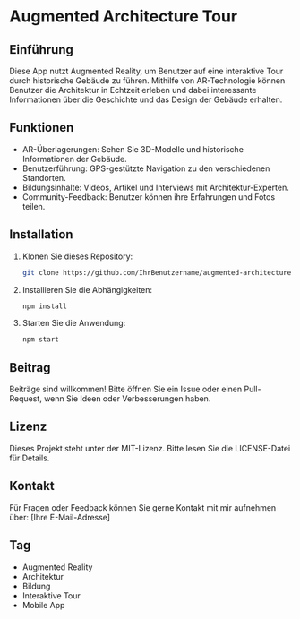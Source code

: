 # Augmented Architecture Tour

## Einführung
Diese App nutzt Augmented Reality, um Benutzer auf eine interaktive Tour durch historische Gebäude zu führen. Mithilfe von AR-Technologie können Benutzer die Architektur in Echtzeit erleben und dabei interessante Informationen über die Geschichte und das Design der Gebäude erhalten.

## Funktionen
- AR-Überlagerungen: Sehen Sie 3D-Modelle und historische Informationen der Gebäude.
- Benutzerführung: GPS-gestützte Navigation zu den verschiedenen Standorten.
- Bildungsinhalte: Videos, Artikel und Interviews mit Architektur-Experten.
- Community-Feedback: Benutzer können ihre Erfahrungen und Fotos teilen.

## Installation
1. Klonen Sie dieses Repository:
   ```bash
   git clone https://github.com/IhrBenutzername/augmented-architecture-tour.git
   ```
2. Installieren Sie die Abhängigkeiten:
   ```bash
   npm install
   ```
3. Starten Sie die Anwendung:
   ```bash
   npm start
   ```

## Beitrag
Beiträge sind willkommen! Bitte öffnen Sie ein Issue oder einen Pull-Request, wenn Sie Ideen oder Verbesserungen haben.

## Lizenz
Dieses Projekt steht unter der MIT-Lizenz. Bitte lesen Sie die LICENSE-Datei für Details.

## Kontakt
Für Fragen oder Feedback können Sie gerne Kontakt mit mir aufnehmen über: [Ihre E-Mail-Adresse]

## Tag
- Augmented Reality
- Architektur
- Bildung
- Interaktive Tour
- Mobile App
